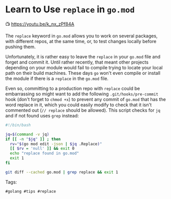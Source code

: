 # Learn to Use `replace` in `go.mod`

📺 <https://youtu.be/k_nx_zPf84A>

The `replace` keyword in `go.mod` allows you to work on several
packages, with different repos, at the same time, or, to test changes
locally before pushing them.

Unfortunately, it is rather easy to leave the `replace` in your `go.mod`
file and forget and commit it. Until rather recently, that meant other
projects depending on your module would fail to compile trying to locate
your local path on their build machines. These days `go` won't even
compile or install the module if there is a `replace` in the `go.mod`
file.

Even so, committing to a production repo with `replace` could be
embarrassing so might want to add the following `.git/hooks/pre-commit`
hook (don't forget to `chmod +x`) to prevent any commit of `go.mod` that
has the word replace in it, which you could easily modify to check that
it isn't commented out (`// replace` should be allowed). This script
checks for `jq` and if not found uses `grep` instead:


```bash
#!/bin/bash

jq=$(command -v jq)
if [[ -n "$jq" ]] ; then
  rv="$(go mod edit -json | $jq .Replace)"
  [[ $rv = 'null' ]] && exit 0
  echo "replace found in go.mod"
  exit 1
fi

git diff --cached go.mod | grep replace && exit 1
```

Tags:

    #golang #tips #replace
